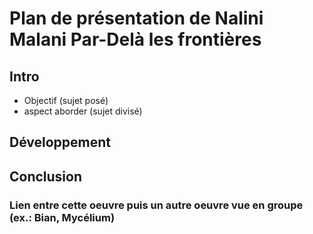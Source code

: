 # Plan de présentation de Nalini Malani Par-Delà les frontières

## Intro

- Objectif (sujet posé)
- aspect aborder (sujet divisé)

## Développement

## Conclusion


### Lien entre cette oeuvre puis un autre oeuvre vue en groupe (ex.: Bian, Mycélium)
